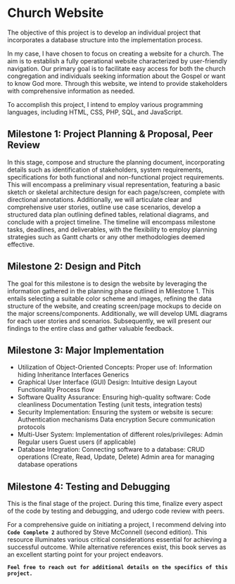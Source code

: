 # Church Website
The objective of this project is to develop an individual project that incorporates a database structure into the implementation process.

In my case, I have chosen to focus on creating a website for a church. The aim is to establish a fully operational website characterized by user-friendly navigation. Our primary goal is to facilitate easy access for both the church congregation and individuals seeking information about the Gospel or want to know God more. Through this website, we intend to provide stakeholders with comprehensive information as needed.

To accomplish this project, I intend to employ various programming languages, including HTML, CSS, PHP, SQL, and JavaScript.


## Milestone 1: Project Planning & Proposal, Peer Review
In this stage, compose and structure the planning document, incorporating details such as identification of stakeholders, system requirements, specifications for both functional and non-functional project requirements. This will encompass a preliminary visual representation, featuring a basic sketch or skeletal architecture design for each page/screen, complete with directional annotations. Additionally, we will articulate clear and comprehensive user stories, outline use case scenarios, develop a structured data plan outlining defined tables, relational diagrams, and conclude with a project timeline. The timeline will encompass milestone tasks, deadlines, and deliverables, with the flexibility to employ planning strategies such as Gantt charts or any other methodologies deemed effective.


## Milestone 2: Design and Pitch
The goal for this milestone is to design the website by leveraging the information gathered in the planning phase outlined in Milestone 1. This entails selecting a suitable color scheme and images, refining the data structure of the website, and creating screen/page mockups to decide on the major screens/components. Additionally, we will develop UML diagrams for each user stories and scenarios. Subsequently, we will present our findings to the entire class and gather valuable feedback.

## Milestone 3: Major Implementation
- Utilization of Object-Oriented Concepts: Proper use of: Information hiding Inheritance Interfaces Generics
- Graphical User Interface (GUI) Design: Intuitive design Layout Functionality Process flow
- Software Quality Assurance: Ensuring high-quality software: Code cleanliness Documentation Testing (unit tests, integration tests)
- Security Implementation: Ensuring the system or website is secure: Authentication mechanisms Data encryption Secure communication protocols
- Multi-User System: Implementation of different roles/privileges: Admin Regular users Guest users (if applicable)
- Database Integration: Connecting software to a database: CRUD operations (Create, Read, Update, Delete) Admin area for managing database operations


## Milestone 4: Testing and Debugging
This is the final stage of the project. During this time, finalize every aspect of the code by testing and debugging, and udergo code review with peers.


For a comprehensive guide on initiating a project, I recommend delving into **`Code Complete 2`** authored by Steve McConnell (second edition). This resource illuminates various critical considerations essential for achieving a successful outcome. While alternative references exist, this book serves as an excellent starting point for your project endeavors.


**`Feel free to reach out for additional details on the specifics of this project.`**

